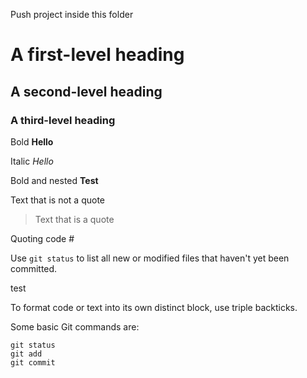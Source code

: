 Push project inside this folder


# A first-level heading
## A second-level heading
### A third-level heading


Bold	**Hello**

Italic	*Hello*

Bold and nested **Test**

Text that is not a quote

> Text that is a quote

Quoting code #

Use `git status` to list all new or modified files that haven't yet been committed.


test

To format code or text into its own distinct block, use triple backticks.

Some basic Git commands are:
```
git status
git add
git commit
```
